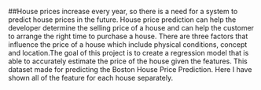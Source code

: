 ##House prices increase every year, so there is a need for a system to predict house prices in the future. House price prediction can help the developer determine the selling price of a house and can help the customer to arrange the right time to purchase a house. There are three factors that influence the price of a house which include physical conditions, concept and location.The goal of this project is to create a regression model that is able to accurately estimate the price of the house given the features. This dataset made for predicting the Boston House Price Prediction. Here I have shown all of the feature for each house separately.
